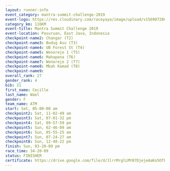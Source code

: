 ```yaml
---
layout: runner-info 
event_category: mantra-summit-challenge-2019 
event-logo: https://res.cloudinary.com/raceyaya/image/upload/v1569072809/logo/mantra-image_segrbx.jpg
category_km: 116KM 
event-title: Mantra Summit Challenge 2019 
event-location: Pasuruan, East Java, Indonesia 
checkpoint-name2: Changar (T2) 
checkpoint-name3: Budug Asu (T3) 
checkpoint-name4: UB Forest St (T4) 
checkpoint-name5: Wonorejo 1 (T5) 
checkpoint-name6: Mahapena (T6) 
checkpoint-name7: Wonorejo 2 (T7) 
checkpoint-name8: Mbah Kamad (T8) 
checkpoint-name9: 
overall_rank: 27
gender_rank: 4
bib: 21
first_name: Cecille
last_name: Wael
gender: F
team_name: ATM
start: Sat, 05-00-00 am
checkpoint2: Sat, 11-02-49 am
checkpoint3: Sat, 07-01-32 pm
checkpoint4: Sat, 09-57-59 pm
checkpoint5: Sun, 02-46-09 am
checkpoint6: Sun, 05-55-25 am
checkpoint7: Sun, 07-24-27 am
checkpoint8: Sun, 12-48-22 pm
finish: Sun, 03-20-09 pm
race_time: 34-20-09
status: FINISHER
certificate: https://drive.google.com/file/d/1lrrMrglLMY87DjejeAaKo5OfLWjdy0_N/view?usp=sharing
---
```


